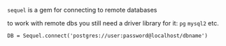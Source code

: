 `sequel` is a gem for connecting to remote databases

to work with remote dbs you still need a driver library for it:
	`pg`
	`mysql2`
	etc.

```
DB = Sequel.connect('postgres://user:password@localhost/dbname')
```
